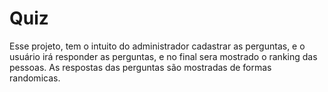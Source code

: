 # Quiz
Esse projeto, tem o intuito do administrador cadastrar as perguntas, e o usuário irá responder as perguntas, 
e no final sera mostrado o ranking das pessoas.
As respostas das perguntas são mostradas de formas randomicas.
